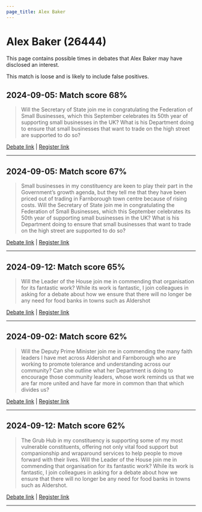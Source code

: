```yaml
---
page_title: Alex Baker
---
```


# Alex Baker  (26444)

This page contains possible times in debates that Alex Baker may have disclosed an interest.

This match is loose and is likely to include false positives. 



## 2024-09-05: Match score 68%

>Will the Secretary of State join me in congratulating the Federation of Small Businesses, which this September celebrates its 50th year of supporting small businesses in the UK? What is his Department doing to ensure that small businesses that want to trade on the high street are supported to do so?

[Debate link](https://www.theyworkforyou.com/debates/?id=2024-09-05b.400.0) | [Register link](https://www.theyworkforyou.com/mp/26444/register)


---



## 2024-09-05: Match score 67%

>Small businesses in my constituency are keen to play their part in the Government’s growth agenda, but they tell me that they have been priced out of trading in Farnborough town centre because of rising costs. Will the Secretary of State join me in congratulating the Federation of Small Businesses, which this September celebrates its 50th year of supporting small businesses in the UK? What is his Department doing to ensure that small businesses that want to trade on the high street are supported to do so?

[Debate link](https://www.theyworkforyou.com/debates/?id=2024-09-05b.400.0) | [Register link](https://www.theyworkforyou.com/mp/26444/register)


---



## 2024-09-12: Match score 65%

>Will the Leader of the House join me in commending that organisation for its fantastic work? While its work is fantastic, I join colleagues in asking for a debate about how we ensure that there will no longer be any need for food banks in towns such as Aldershot

[Debate link](https://www.theyworkforyou.com/debates/?id=2024-09-12b.981.1) | [Register link](https://www.theyworkforyou.com/mp/26444/register)


---



## 2024-09-02: Match score 62%

>Will the Deputy Prime Minister join me in commending the many faith leaders I have met across Aldershot and Farnborough who are working to promote tolerance and understanding across our community? Can she outline what her Department is doing to encourage those community leaders, whose work reminds us that we are far more united and have far more in common than that which divides us?

[Debate link](https://www.theyworkforyou.com/debates/?id=2024-09-02a.7.0) | [Register link](https://www.theyworkforyou.com/mp/26444/register)


---



## 2024-09-12: Match score 62%

>The Grub Hub in my constituency is supporting some of my most vulnerable constituents, offering not only vital food support but companionship and wraparound services to help people to move forward with their lives. Will the Leader of the House join me in commending that organisation for its fantastic work? While its work is fantastic, I join colleagues in asking for a debate about how we ensure that there will no longer be any need for food banks in towns such as Aldershot.

[Debate link](https://www.theyworkforyou.com/debates/?id=2024-09-12b.981.1) | [Register link](https://www.theyworkforyou.com/mp/26444/register)


---


